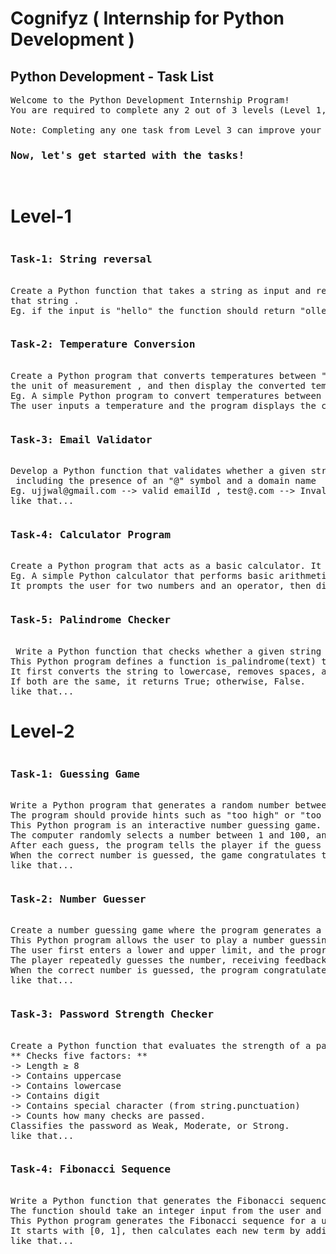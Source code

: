 <h1>Cognifyz ( Internship for Python Development )</h1>
<h2> Python Development - Task List </h2>

<pre>
Welcome to the Python Development Internship Program!
You are required to complete any 2 out of 3 levels (Level 1, 2, or 3). These levels are designed to suit your schedule and make the learning journey engaging and rewarding.

Note: Completing any one task from Level 3 can improve your chances of receiving a stipend.
<h3>Now, let's get started with the tasks!</h3>
</pre>
<h1>Level-1</h1>
<pre><h3>Task-1: String reversal</h3>
Create a Python function that takes a string as input and returns the reverse of
that string .
Eg. if the input is "hello" the function should return "olleh".
</pre>

<pre><h3>Task-2: Temperature Conversion</h3>
Create a Python program that converts temperatures between " Celsius and Fehrenheit ". Prompt the user to enter a temperature value and <br/>the unit of measurement , and then display the converted temperature.
Eg. A simple Python program to convert temperatures between Celsius and Fahrenheit.  
The user inputs a temperature and the program displays the converted value.
</pre>

<pre><h3>Task-3: Email Validator</h3>
Develop a Python function that validates whether a given string is a valid email address. Implement checks for the format, <br/> including the presence of an "@" symbol and a domain name
Eg. ujjwal@gmail.com --> valid emailId , test@.com --> Invalid emailId
like that...
</pre>

<pre><h3>Task-4: Calculator Program</h3>
Create a Python program that acts as a basic calculator. It should prompt the user to enter two numbers and an operator (+, -, *, /, %), and then display the result of the operation.
Eg. A simple Python calculator that performs basic arithmetic operations: addition, subtraction, multiplication, division, and modulus.
It prompts the user for two numbers and an operator, then displays the calculated result.
</pre>

<pre><h3>Task-5: Palindrome Checker</h3>
 Write a Python function that checks whether a given string is a palindrome. A palindrome is a word, phrase, or sequence that reads the same backward as forward (e.g., "madam" or "racecar")
This Python program defines a function is_palindrome(text) that checks if a given string is a palindrome.
It first converts the string to lowercase, removes spaces, and then compares it with its reversed version.
If both are the same, it returns True; otherwise, False.
like that...
</pre>

<h1>Level-2</h1>

<pre><h3>Task-1: Guessing Game</h3>
Write a Python program that generates a random number between 1 and 100. The user should then try to guess the number.
The program should provide hints such as "too high" or "too low" until the correct number is guessed.
This Python program is an interactive number guessing game.
The computer randomly selects a number between 1 and 100, and the player tries to guess it.
After each guess, the program tells the player if the guess is too high or too low, encouraging them to try again.
When the correct number is guessed, the game congratulates the player and displays the total number of attempts taken.
like that...
</pre>

<pre><h3>Task-2: Number Guesser</h3>
Create a number guessing game where the program generates a random number between a specified range, and the user tries to guess it. Provide feedback to the user if their guess is too high or too low.
This Python program allows the user to play a number guessing game within a range they choose.
The user first enters a lower and upper limit, and the program randomly selects a number in that range.
The player repeatedly guesses the number, receiving feedback such as "Too high" or "Too low" after each attempt.
When the correct number is guessed, the program congratulates the player and displays the total number of attempts taken.
like that...
</pre>

<pre><h3>Task-3: Password Strength Checker</h3>
Create a Python function that evaluates the strength of a password entered by the user. Implement checks for factors such as length, presence of uppercase and lowercase letters, digits, and special characters.
** Checks five factors: ** 
-> Length ≥ 8
-> Contains uppercase
-> Contains lowercase
-> Contains digit
-> Contains special character (from string.punctuation)
-> Counts how many checks are passed.
Classifies the password as Weak, Moderate, or Strong.
like that...
</pre>

<pre><h3>Task-4: Fibonacci Sequence</h3>
Write a Python function that generates the Fibonacci sequence up to a given number of terms. 
The function should take an integer input from the user and display the Fibonacci sequence up to that number of terms.
This Python program generates the Fibonacci sequence for a user-specified number of terms. 
It starts with [0, 1], then calculates each new term by adding the previous two. Special cases (n ≤ 2) are handled separately to prevent errors, and the complete sequence is printed for the given term count.
like that...
</pre>